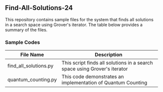 ## Find-All-Solutions-24
This repository contains sample files for the system that finds all solutions in a search space using Grover's iterator. The table below provides a summary of the files.

### Sample Codes
|     File Name       |     Description                               |
| ------------------- | --------------------------------------------- |
| find_all_solutions.py | This script finds all solutions in a search space using Grover's iterator |
| quantum_counting.py | This code demonstrates an implementation of Quantum Counting |
